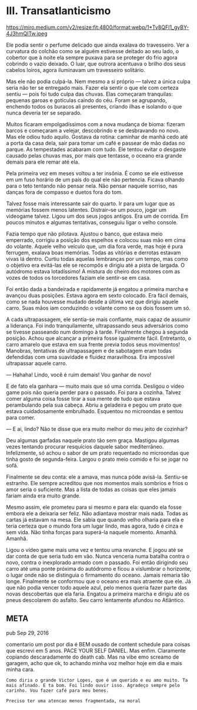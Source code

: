# III. Transatlanticismo

https://miro.medium.com/v2/resize:fit:4800/format:webp/1*Tv8QFI1_gyBY-4J3hmQITw.jpeg


Ele podia sentir o perfume delicado que ainda exalava do travesseiro. Ver a curvatura do colchão como se alguém estivesse deitado ao seu lado, o cobertor que à noite ela sempre puxava para se proteger do frio agora cobrindo o vazio deixado. O luar, que outrora acentuava o brilho dos seus cabelos loiros, agora iluminavam um travesseiro solitário.

Mas ele não podia culpá-la. Nem mesmo a si próprio — talvez a única culpa seria não ter se entregado mais. Fazer ela sentir o que ele com certeza sentiu — pois foi tudo culpa das chuvas. Elas começaram tranquilas: pequenas garoas e gotículas caindo do céu. Foram se agrupando, enchendo todos os buracos ali presentes, criando ilhas e isolando o que nunca deveria ter se separado.

Muitos ficaram empolgadíssimos com a nova mudança de bioma: fizeram barcos e começaram a velejar, descobrindo e se desbravando no novo. Mas ele odiou tudo aquilo. Gostava da rotina: caminhar de manhã cedo até a porta da casa dela, sair para tomar um café e passear de mão dadas no parque. As tempestades acabaram com tudo. Ele tentou evitar o desgaste causado pelas chuvas mas, por mais que tentasse, o oceano era grande demais para ele remar até ela.

Pela primeira vez em meses voltou a ter insônia. É como se ele estivesse em um fuso horário de um país do qual ele não pertencia. Ficava olhando para o teto tentando não pensar nela. Não pensar naquele sorriso, nas danças fora de compasso e duetos fora do tom.

Talvez fosse mais interessante sair do quarto. Ir para um lugar que as memórias fossem menos latentes. Distrair–se um pouco, jogar um videogame talvez. Ligou um dos seus jogos antigos. Era um de corrida. Em poucos minutos e algumas tentativas, conseguiu ligar o velho console.

Fazia tempo que não pilotava. Ajustou o banco, que estava meio emperrado, corrigiu a posição dos espelhos e colocou suas mão em cima do volante. Aquele velho veículo que, um dia fora verde, mas hoje é pura ferrugem, exalava boas memórias. Todas as vitórias e derrotas estavam vivas lá dentro. Curtiu todas aquelas lembranças por um tempo, mas como o objetivo era evitá-las ele se recompôs e dirigiu até a pista de largada. O autódromo estava lotadíssimo! A mistura do cheiro dos motores com as vozes de todos os torcedores faziam ele sentir-se em casa.

Foi então dada a bandeirada e rapidamente já engatou a primeira marcha e avançou duas posições. Estava agora em sexto colocado. Era fácil demais, como se nada houvesse mudado desde a última vez que dirigiu aquele carro. Suas mãos iam conduzindo o volante como se os dois fossem um só.

A cada ultrapassagem, ele sentia-se mais confiante, mais capaz de assumir a liderança. Foi indo tranquilamente, ultrapassando seus adversários como se tivesse passeando num domingo à tarde. Finalmente chegou à segunda posição. Achou que alcançar a primeira fosse igualmente fácil. Entretanto, o carro amarelo que estava em sua frente previa todos seus movimentos! Manobras, tentativas de ultrapassagem e de sabotagem eram todas defendidas com uma suavidade e fluidez maravilhosa. Era impossível ultrapassar aquele carro.

— Hahaha! Lindo, você é ruim demais! Vou ganhar de novo!

E de fato ela ganhara — muito mais que só uma corrida. Desligou o vídeo game pois não queria perder para o passado. Foi para a cozinha. Talvez comer alguma coisa fosse tirar a sua mente de tudo que estava perambulando pela sua cabeça. Abriu a geladeira e pegou um prato que estava cuidadosamente embrulhado. Esquentou no microondas e sentou para comer.

— E ai, lindo? Não te disse que era muito melhor do meu jeito de cozinhar?

Deu algumas garfadas naquele prato tão sem graça. Mastigou algumas vezes tentando procurar resquícios daquele sabor mediterrâneo. Infelizmente, só achou o sabor de um prato requentado no microondas que tinha gosto de segunda-feira. Largou o prato meio comido e foi se jogar no sofá.

Finalmente se deu conta: ele a amava, mas nunca pôde avisá-la. Sentiu-se estranho. Ele sempre acreditou que nos momentos mais sombrios e frios o amor seria o suficiente. Mas a lista de todas as coisas que eles jamais fariam ainda era muito grande.

Mesmo assim, ele prometeu para si mesmo e para ela: quando ela fosse embora ele a deixaria ser feliz. Não adiantava mostrar mais nada. Todas as cartas já estavam na mesa. Ele sabia que quando velho olharia para ela e teria certeza que o mundo fora um lugar lindo, mas agora, tudo é cinza e sem vida. Não tinha forças para superá-la naquele momento. Amanhã. Amanhã.

Ligou o vídeo game mais uma vez e tentou uma revanche. E jogou até se dar conta de que seria tudo em vão. Nunca venceria numa batalha contra o novo, contra o inexplorado armado com o passado. Foi então dirigindo seu carro até uma ponte próxima do autódromo e ficou a vislumbrar o horizonte, o lugar onde não se distinguia o firmamento do oceano. Jamais remaria tão longe. Finalmente se conformou que o oceano era mais atraente que ele. Já que não podia vencer todo aquele azul, pelo menos queria fazer parte das novas descobertas que ela faria. Engatou a primeira marcha e dirigiu até os pneus descolarem do asfalto. Seu carro lentamente afundou no Atlântico.


## META
pub
    Sep 29, 2016

comentario
    um post por dia é BEM ousado de content schedule para coisas que escrevi em 5 anos. PACE YOUR SELF DANIEL. Mas enfim. Claramente copiando descaradamente do death cab. Mas na vibe emo screamo de garagem, acho que ok, to achando minha voz melhor hoje em dia e mais minha cara.

    Como diria o grande Victor Lopes, que é um querido e eu amo muito. Ta mais afinado. E ta bom. Foi lindo ouvir isso. Agradeço sempre pelo carinho. Vou fazer café para meu benes.

    Preciso ter uma atencao menos fragmentada, na moral

